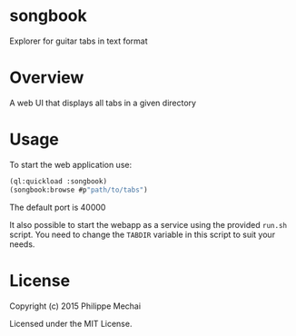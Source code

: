 # songbook

Explorer for guitar tabs in text format

# Overview

A web UI that displays all tabs in a given directory

# Usage

To start the web application use:
```lisp
(ql:quickload :songbook)
(songbook:browse #p"path/to/tabs")
```

The default port is 40000

It also possible to start the webapp as a service using the provided `run.sh` script.
You need to change the `TABDIR` variable in this script to suit your needs.

# License

Copyright (c) 2015 Philippe Mechai

Licensed under the MIT License.
